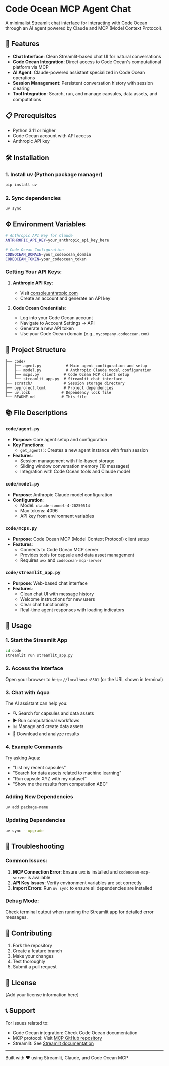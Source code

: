 # Code Ocean MCP Agent Chat

A minimalist Streamlit chat interface for interacting with Code Ocean through an AI agent powered by Claude and MCP (Model Context Protocol).

## 🚀 Features

- **Chat Interface**: Clean Streamlit-based chat UI for natural conversations
- **Code Ocean Integration**: Direct access to Code Ocean's computational platform via MCP
- **AI Agent**: Claude-powered assistant specialized in Code Ocean operations
- **Session Management**: Persistent conversation history with session clearing
- **Tool Integration**: Search, run, and manage capsules, data assets, and computations

## 📋 Prerequisites

- Python 3.11 or higher
- Code Ocean account with API access
- Anthropic API key

## 🛠️ Installation

### 1. Install uv (Python package manager)

```bash
pip install uv
```

### 2. Sync dependencies

```bash
uv sync
```

## ⚙️ Environment Variables

```bash
# Anthropic API Key for Claude
ANTRHROPIC_API_KEY=your_anthropic_api_key_here

# Code Ocean Configuration
CODEOCEAN_DOMAIN=your_codeocean_domain
CODEOCEAN_TOKEN=your_codeocean_token
```

### Getting Your API Keys:

1. **Anthropic API Key**: 
   - Visit [console.anthropic.com](https://console.anthropic.com)
   - Create an account and generate an API key

2. **Code Ocean Credentials**:
   - Log into your Code Ocean account
   - Navigate to Account Settings → API
   - Generate a new API token
   - Use your Code Ocean domain (e.g., `mycompany.codeocean.com`)

## 📁 Project Structure

```
├── code/
│   ├── agent.py           # Main agent configuration and setup
│   ├── model.py           # Anthropic Claude model configuration
│   ├── mcps.py           # Code Ocean MCP client setup
│   └── streamlit_app.py  # Streamlit chat interface
├── scratch/              # Session storage directory
├── pyproject.toml        # Project dependencies
├── uv.lock              # Dependency lock file
└── README.md            # This file
```

## 📚 File Descriptions

### `code/agent.py`
- **Purpose**: Core agent setup and configuration
- **Key Functions**:
  - `get_agent()`: Creates a new agent instance with fresh session
- **Features**: 
  - Session management with file-based storage
  - Sliding window conversation memory (10 messages)
  - Integration with Code Ocean tools and Claude model

### `code/model.py`
- **Purpose**: Anthropic Claude model configuration
- **Configuration**: 
  - Model: `claude-sonnet-4-20250514`
  - Max tokens: 4096
  - API key from environment variables

### `code/mcps.py`
- **Purpose**: Code Ocean MCP (Model Context Protocol) client setup
- **Features**:
  - Connects to Code Ocean MCP server
  - Provides tools for capsule and data asset management
  - Requires `uvx` and `codeocean-mcp-server`

### `code/streamlit_app.py`
- **Purpose**: Web-based chat interface
- **Features**:
  - Clean chat UI with message history
  - Welcome instructions for new users
  - Clear chat functionality
  - Real-time agent responses with loading indicators

## 🚀 Usage

### 1. Start the Streamlit App

```bash
cd code
streamlit run streamlit_app.py
```

### 2. Access the Interface

Open your browser to `http://localhost:8501` (or the URL shown in terminal)

### 3. Chat with Aqua

The AI assistant can help you:
- 🔍 Search for capsules and data assets
- ▶️ Run computational workflows
- 📊 Manage and create data assets
- 📁 Download and analyze results

### 4. Example Commands

Try asking Aqua:
- "List my recent capsules"
- "Search for data assets related to machine learning"
- "Run capsule XYZ with my dataset"
- "Show me the results from computation ABC"

### Adding New Dependencies

```bash
uv add package-name
```

### Updating Dependencies

```bash
uv sync --upgrade
```

## 🐛 Troubleshooting

### Common Issues:

1. **MCP Connection Error**: Ensure `uvx` is installed and `codeocean-mcp-server` is available
2. **API Key Issues**: Verify environment variables are set correctly
3. **Import Errors**: Run `uv sync` to ensure all dependencies are installed

### Debug Mode:

Check terminal output when running the Streamlit app for detailed error messages.

## 🤝 Contributing

1. Fork the repository
2. Create a feature branch
3. Make your changes
4. Test thoroughly
5. Submit a pull request

## 📄 License

[Add your license information here]

## 📞 Support

For issues related to:
- Code Ocean integration: Check Code Ocean documentation
- MCP protocol: Visit [MCP GitHub repository](https://github.com/modelcontextprotocol)
- Streamlit: See [Streamlit documentation](https://docs.streamlit.io)

---

Built with ❤️ using Streamlit, Claude, and Code Ocean MCP
